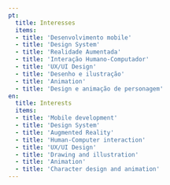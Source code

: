 ```yaml
---
pt:
  title: Interesses
  items:
  - title: 'Desenvolvimento mobile'
  - title: 'Design System'
  - title: 'Realidade Aumentada'
  - title: 'Interação Humano-Computador'
  - title: 'UX/UI Design'
  - title: 'Desenho e ilustração'
  - title: 'Animation'
  - title: 'Design e animação de personagem'
en:
  title: Interests
  items:
  - title: 'Mobile development'
  - title: 'Design System'
  - title: 'Augmented Reality'
  - title: 'Human-Computer interaction'
  - title: 'UX/UI Design'
  - title: 'Drawing and illustration'
  - title: 'Animation'
  - title: 'Character design and animation'
---
```

